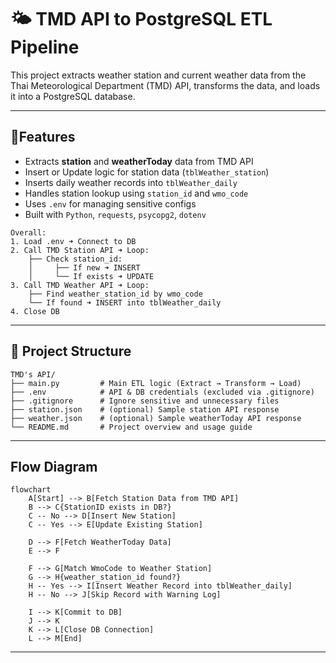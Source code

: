 # 🌤️ TMD API to PostgreSQL ETL Pipeline

This project extracts weather station and current weather data from the Thai Meteorological Department (TMD) API, transforms the data, and loads it into a PostgreSQL database.

---

## 📌Features

- Extracts **station** and **weatherToday** data from TMD API  
- Insert or Update logic for station data (`tblWeather_station`)  
- Inserts daily weather records into `tblWeather_daily`  
- Handles station lookup using `station_id` and `wmo_code`  
- Uses `.env` for managing sensitive configs  
- Built with `Python`, `requests`, `psycopg2`, `dotenv`

```text
Overall:
1. Load .env ➜ Connect to DB
2. Call TMD Station API ➜ Loop:
    ├── Check station_id:
    │     ├── If new ➜ INSERT
    │     └── If exists ➜ UPDATE
3. Call TMD Weather API ➜ Loop:
    ├── Find weather_station_id by wmo_code
    └── If found ➜ INSERT into tblWeather_daily
4. Close DB

```

---

## 📂 Project Structure

```text
TMD's API/
├── main.py         # Main ETL logic (Extract → Transform → Load)
├── .env            # API & DB credentials (excluded via .gitignore)
├── .gitignore      # Ignore sensitive and unnecessary files
├── station.json    # (optional) Sample station API response
├── weather.json    # (optional) Sample weatherToday API response
└── README.md       # Project overview and usage guide
```

---

## Flow Diagram

```mermaid
flowchart 
    A[Start] --> B[Fetch Station Data from TMD API]
    B --> C{StationID exists in DB?}
    C -- No --> D[Insert New Station]
    C -- Yes --> E[Update Existing Station]

    D --> F[Fetch WeatherToday Data]
    E --> F

    F --> G[Match WmoCode to Weather Station]
    G --> H{weather_station_id found?}
    H -- Yes --> I[Insert Weather Record into tblWeather_daily]
    H -- No --> J[Skip Record with Warning Log]

    I --> K[Commit to DB]
    J --> K
    K --> L[Close DB Connection]
    L --> M[End]
```



---

